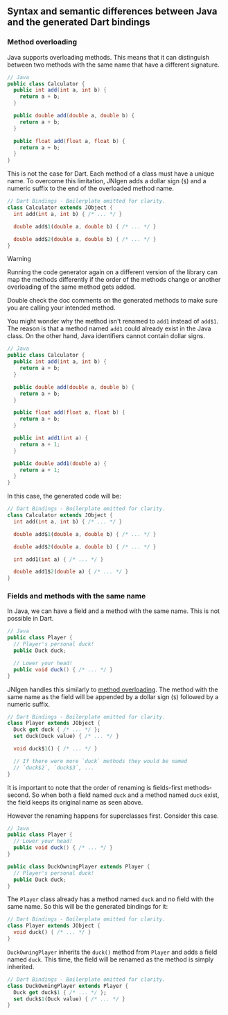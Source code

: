 ## Syntax and semantic differences between Java and the generated Dart bindings

### Method overloading

Java supports overloading methods. This means that it can distinguish between
two methods with the same name that have a different signature.

```java
// Java
public class Calculator {
  public int add(int a, int b) {
    return a + b;
  }

  public double add(double a, double b) {
    return a + b;
  }

  public float add(float a, float b) {
    return a + b;
  }
}
```

This is not the case for Dart. Each method of a class must have a unique name.
To overcome this limitation, JNIgen adds a dollar sign (`$`) and a numeric
suffix to the end of the overloaded method name.

```dart
// Dart Bindings - Boilerplate omitted for clarity.
class Calculator extends JObject {
  int add(int a, int b) { /* ... */ }

  double add$1(double a, double b) { /* ... */ }

  double add$2(double a, double b) { /* ... */ }
}
```

> [!WARNING]  
> Running the code generator again on a different version of the library can map
> the methods differently if the order of the methods change or another
> overloading of the same method gets added.
>
> Double check the doc comments on the generated methods to make sure you are
> calling your intended method.

You might wonder why the method isn't renamed to `add1` instead of `add$1`. The
reason is that a method named `add1` could already exist in the Java class. On
the other hand, Java identifiers cannot contain dollar signs.

```java
// Java
public class Calculator {
  public int add(int a, int b) {
    return a + b;
  }

  public double add(double a, double b) {
    return a + b;
  }

  public float add(float a, float b) {
    return a + b;
  }

  public int add1(int a) {
    return a + 1;
  }

  public double add1(double a) {
    return a + 1;
  }
}
```

In this case, the generated code will be:

```dart
// Dart Bindings - Boilerplate omitted for clarity.
class Calculator extends JObject {
  int add(int a, int b) { /* ... */ }

  double add$1(double a, double b) { /* ... */ }

  double add$2(double a, double b) { /* ... */ }

  int add1(int a) { /* ... */ }

  double add1$2(double a) { /* ... */ }
}
```

### Fields and methods with the same name

In Java, we can have a field and a method with the same name. This is not
possible in Dart.

```java
// Java
public class Player {
  // Player's personal duck!
  public Duck duck;

  // Lower your head!
  public void duck() { /* ... */ }
}
```

JNIgen handles this similarly to [method overloading](#method-overloading). The
method with the same name as the field will be appended by a dollar sign (`$`)
followed by a numeric suffix.

```dart
// Dart Bindings - Boilerplate omitted for clarity.
class Player extends JObject {
  Duck get duck { /* ... */ };
  set duck(Duck value) { /* ... */ }

  void duck$1() { /* ... */ }

  // If there were more `duck` methods they would be named
  // `duck$2`, `duck$3`, ...
}
```

It is important to note that the order of renaming is fields-first
methods-second. So when both a field named `duck` and a method named `duck`
exist, the field keeps its original name as seen above.

However the renaming happens for superclasses first. Consider this case.

```java
// Java
public class Player {
  // Lower your head!
  public void duck() { /* ... */ }
}

public class DuckOwningPlayer extends Player {
  // Player's personal duck!
  public Duck duck;
}
```

The `Player` class already has a method named `duck` and no field with the same
name. So this will be the generated bindings for it:

```dart
// Dart Bindings - Boilerplate omitted for clarity.
class Player extends JObject {
  void duck() { /* ... */ }
}
```

`DuckOwningPlayer` inherits the `duck()` method from `Player` and adds a field
named `duck`. This time, the field will be renamed as the method is simply
inherited.

```dart
// Dart Bindings - Boilerplate omitted for clarity.
class DuckOwningPlayer extends Player {
  Duck get duck$1 { /* ... */ };
  set duck$1(Duck value) { /* ... */ }
}
```

